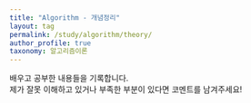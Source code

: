 ```yaml
---
title: "Algorithm - 개념정리"
layout: tag
permalink: /study/algorithm/theory/
author_profile: true
taxonomy: 알고리즘이론
---
```


배우고 공부한 내용들을 기록합니다.  
제가 잘못 이해하고 있거나 부족한 부분이 있다면 코멘트를 남겨주세요!
